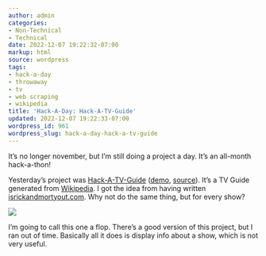 ```yaml
---
author: admin
categories:
- Non-Technical
- Technical
date: 2022-12-07 19:22:32-07:00
markup: html
source: wordpress
tags:
- hack-a-day
- throwaway
- tv
- web scraping
- wikipedia
title: 'Hack-A-Day: Hack-A-TV-Guide'
updated: 2022-12-07 19:22:33-07:00
wordpress_id: 961
wordpress_slug: hack-a-day-hack-a-tv-guide
---
```

It’s no longer november, but I’m still doing a project a day. It’s an all-month hack-a-thon!

Yesterday’s project was [Hack-A-TV-Guide][1] ([demo][2], [source][3]). It’s a TV Guide generated from [Wikipedia][4]. I got the idea from having written [isrickandmortyout.com][5]. Why not do the same thing, but for every show?

[![](https://blog.za3k.com/wp-content/uploads/2022/12/screenshot-1.png)][6]

I’m going to call this one a flop. There’s a good version of this project, but I ran out of time. Basically all it does is display info about a show, which is not very useful.

[1]: https://tilde.za3k.com/hackaday/tvguide/
[2]: https://tilde.za3k.com/hackaday/tvguide/
[3]: https://github.com/za3k/day33_tvguide
[4]: https://en.wikipedia.org/wiki/Main_Page
[5]: http://isrickandmortyout.com/
[6]: https://tilde.za3k.com/hackaday/tvguide/
